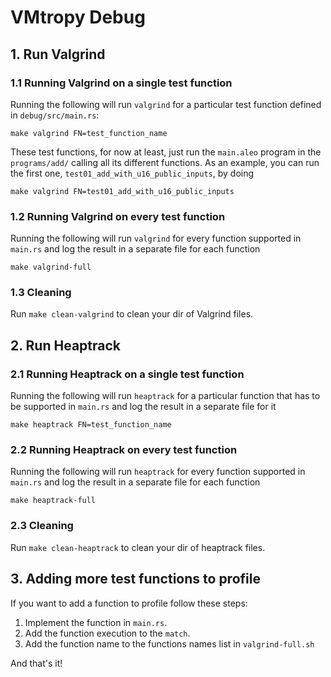 # VMtropy Debug

## 1. Run Valgrind

### 1.1 Running Valgrind on a single test function

Running the following will run `valgrind` for a particular test function defined in `debug/src/main.rs`:

```
make valgrind FN=test_function_name
```

These test functions, for now at least, just run the `main.aleo` program in the `programs/add/` calling all its different functions. As an example, you can run the first one, `test01_add_with_u16_public_inputs`, by doing

```
make valgrind FN=test01_add_with_u16_public_inputs
```

### 1.2 Running Valgrind on every test function

Running the following will run `valgrind` for every function supported in `main.rs` and log the result in a separate file for each function

```
make valgrind-full
```

### 1.3 Cleaning

Run `make clean-valgrind` to clean your dir of Valgrind files.

## 2. Run Heaptrack

### 2.1 Running Heaptrack on a single test function

Running the following will run `heaptrack` for a particular function that has to be supported in `main.rs` and log the result in a separate file for it

```
make heaptrack FN=test_function_name
```

### 2.2 Running Heaptrack on every test function

Running the following will run `heaptrack` for every function supported in `main.rs` and log the result in a separate file for each function

```
make heaptrack-full
```

### 2.3 Cleaning

Run `make clean-heaptrack` to clean your dir of heaptrack files.

## 3. Adding more test functions to profile

If you want to add a function to profile follow these steps:

1. Implement the function in `main.rs`.
2. Add the function execution to the `match`.
3. Add the function name to the functions names list in `valgrind-full.sh`

And that's it!
